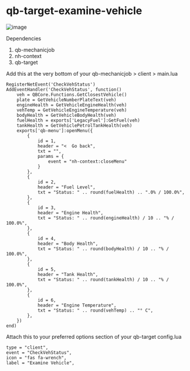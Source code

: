 # qb-target-examine-vehicle

![image](https://user-images.githubusercontent.com/11475502/130977964-f1aed865-ce4b-4006-928b-66ff963f16fc.png)

Dependencies
1. qb-mechanicjob
2. nh-context
3. qb-target

Add this at the very bottom of your qb-mechanicjob > client > main.lua
```
RegisterNetEvent('CheckVehStatus')
AddEventHandler('CheckVehStatus', function()
    veh = QBCore.Functions.GetClosestVehicle()
    plate = GetVehicleNumberPlateText(veh)
    engineHealth = GetVehicleEngineHealth(veh)
    vehTemp = GetVehicleEngineTemperature(veh)
    bodyHealth = GetVehicleBodyHealth(veh)
    fuelHealth = exports['LegacyFuel']:GetFuel(veh)
    tankHealth = GetVehiclePetrolTankHealth(veh)
    exports['qb-menu']:openMenu({
        {
            id = 1,
            header = "<  Go back",
            txt = "",
            params = {
                event = "nh-context:closeMenu"
            }
        },
        {
            id = 2,
            header = "Fuel Level",
            txt = "Status: " .. round(fuelHealth) .. ".0% / 100.0%",
        },
        {
            id = 3,
            header = "Engine Health",
            txt = "Status: " .. round(engineHealth) / 10 .. "% / 100.0%",
        },
        {
            id = 4,
            header = "Body Health",
            txt = "Status: " .. round(bodyHealth) / 10 .. "% / 100.0%",
        },
        {
            id = 5,
            header = "Tank Health",
            txt = "Status: " .. round(tankHealth) / 10 .. "% / 100.0%",
        },
        {
            id = 6,
            header = "Engine Temperature",
            txt = "Status: " .. round(vehTemp) .. "° C",
        },        
    })
end)
```

Attach this to your preferred options section of your qb-target config.lua
```
type = "client",
event = "CheckVehStatus",
icon = "fas fa-wrench",
label = "Examine Vehicle",
```
